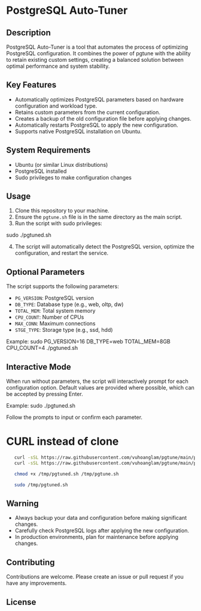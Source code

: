 # PostgreSQL Auto-Tuner

## Description
PostgreSQL Auto-Tuner is a tool that automates the process of optimizing PostgreSQL configuration. It combines the power of pgtune with the ability to retain existing custom settings, creating a balanced solution between optimal performance and system stability.

## Key Features
- Automatically optimizes PostgreSQL parameters based on hardware configuration and workload type.
- Retains custom parameters from the current configuration.
- Creates a backup of the old configuration file before applying changes.
- Automatically restarts PostgreSQL to apply the new configuration.
- Supports native PostgreSQL installation on Ubuntu.

## System Requirements
- Ubuntu (or similar Linux distributions)
- PostgreSQL installed
- Sudo privileges to make configuration changes

## Usage
1. Clone this repository to your machine.
2. Ensure the `pgtune.sh` file is in the same directory as the main script.
3. Run the script with sudo privileges:

sudo ./pgtuned.sh

4. The script will automatically detect the PostgreSQL version, optimize the configuration, and restart the service.

## Optional Parameters
The script supports the following parameters:
- `PG_VERSION`: PostgreSQL version
- `DB_TYPE`: Database type (e.g., web, oltp, dw)
- `TOTAL_MEM`: Total system memory
- `CPU_COUNT`: Number of CPUs
- `MAX_CONN`: Maximum connections
- `STGE_TYPE`: Storage type (e.g., ssd, hdd)

Example:
sudo PG_VERSION=16 DB_TYPE=web TOTAL_MEM=8GB CPU_COUNT=4 ./pgtuned.sh

## Interactive Mode
When run without parameters, the script will interactively prompt for each configuration option. Default values are provided where possible, which can be accepted by pressing Enter.

Example:
sudo ./pgtuned.sh

Follow the prompts to input or confirm each parameter.

# CURL instead of clone

```bash
   curl -sSL https://raw.githubusercontent.com/vuhoanglam/pgtune/main/pgtuned.sh -o /tmp/pgtuned.sh
   curl -sSL https://raw.githubusercontent.com/vuhoanglam/pgtune/main/pgtune.sh -o /tmp/pgtune.sh

   chmod +x /tmp/pgtuned.sh /tmp/pgtune.sh

   sudo /tmp/pgtuned.sh
```

## Warning
- Always backup your data and configuration before making significant changes.
- Carefully check PostgreSQL logs after applying the new configuration.
- In production environments, plan for maintenance before applying changes.

## Contributing
Contributions are welcome. Please create an issue or pull request if you have any improvements.

## License

